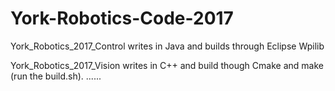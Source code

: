 # York-Robotics-Code-2017

York_Robotics_2017_Control writes in Java and builds through Eclipse Wpilib

York_Robotics_2017_Vision writes in C++ and build though Cmake and make (run the build.sh).
......
